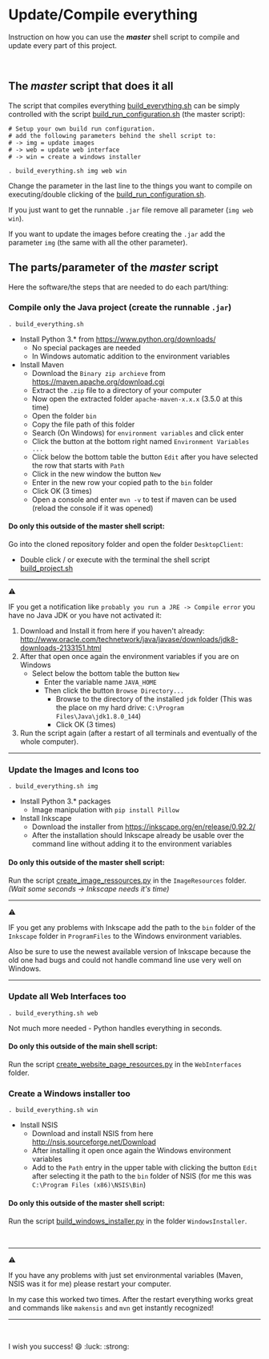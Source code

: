 # Update/Compile everything

Instruction on how you can use the ***master*** shell script to compile and update every part of this project.

<br>

## The *master* script that does it all

The script that compiles everything [build_everything.sh](../build_everything.sh) can be simply controlled with the script [build_run_configuration.sh](../build_run_configuration.sh) (the master script):

```shell
# Setup your own build run configuration.
# add the following parameters behind the shell script to:
# -> img = update images
# -> web = update web interface
# -> win = create a windows installer

. build_everything.sh img web win
```

Change the parameter in the last line to the things you want to compile on executing/double clicking of the [build_run_configuration.sh](../build_run_configuration.sh).

If you just want to get the runnable `.jar` file remove all parameter (`img web win`).

If you want to update the images before creating the `.jar` add the parameter `img` (the same with all the other parameter).

## The parts/parameter of the *master* script

Here the software/the steps that are needed to do each part/thing:

### Compile only the Java project (create the runnable `.jar`)

```shell
. build_everything.sh
```

* Install Python 3.* from https://www.python.org/downloads/
  * No special packages are needed
  * In Windows automatic addition to the environment variables
* Install Maven
  * Download the `Binary zip archieve` from https://maven.apache.org/download.cgi
  * Extract the `.zip` file to a directory of your computer
  * Now open the extracted folder `apache-maven-x.x.x` (3.5.0 at this time)
  * Open the folder `bin`
  * Copy the file path of this folder
  * Search (On Windows) for `environment variables` and click enter
  * Click the button at the bottom right named `Environment Variables ... `
  * Click below the bottom table the button `Edit` after you have selected the row that starts with `Path`
  * Click in the new window the button `New`
  * Enter in the new row your copied path to the `bin` folder
  * Click OK (3 times)
  * Open a console and enter `mvn -v` to test if maven can be used (reload the console if it was opened)

#### Do only this outside of the master shell script:

Go into the cloned repository folder and open the folder `DesktopClient`:

* Double click / or execute with the terminal the shell script [build_project.sh](../DesktopClient/build_project.sh)

---

:warning:

IF you get a notification like `probably you run a JRE -> Compile error` you have no Java JDK or you have not activated it:

1. Download and Install it from here if you haven't already:
   http://www.oracle.com/technetwork/java/javase/downloads/jdk8-downloads-2133151.html
2. After that open once again the environment variables if you are on Windows
   - Select below the bottom table the button `New`
     - Enter the variable name `JAVA_HOME`
     - Then click the button `Browse Directory...`
       - Browse to the directory of the installed `jdk` folder
         (This was the place on my hard drive: `C:\Program Files\Java\jdk1.8.0_144`)
       - Click OK (3 times)
3. Run the script again (after a restart of all terminals and eventually of the whole computer).

---

### Update the Images and Icons too

```shell
. build_everything.sh img
```

- Install Python 3.* packages
  - Image manipulation with `pip install Pillow`
- Install Inkscape
  - Download the installer from https://inkscape.org/en/release/0.92.2/
  - After the installation should Inkscape already be usable over the command line without adding it to the environment variables

#### Do only this outside of the master shell script:

Run the script [create_image_ressources.py](../ImageResources/create_image_ressources.py) in the `ImageResources` folder.
*(Wait some seconds -> Inkscape needs it's time)*

------

⚠

IF you get any problems with Inkscape add the path to the `bin` folder of the `Inkscape` folder in `ProgramFiles` to the Windows environment variables.

Also be sure to use the newest available version of Inkscape because the old one had bugs and could not handle command line use very well on Windows.

---

### Update all Web Interfaces too

```shell
. build_everything.sh web
```

Not much more needed - Python handles everything in seconds.

#### Do only this outside of the main shell script:

Run the script [create_website_page_resources.py](../WebInterfaces/create_website_page_resources.py) in the `WebInterfaces` folder.

### Create a Windows installer too

```shell
. build_everything.sh win
```

- Install NSIS
  - Download and install NSIS from here http://nsis.sourceforge.net/Download
  - After installing it open once again the Windows environment variables
  - Add to the `Path` entry in the upper table with clicking the button `Edit` after selecting it the path to the `bin` folder of NSIS (for me this was `C:\Program Files (x86)\NSIS\Bin`)

#### Do only this outside of the master shell script:

Run the script [build_windows_installer.py](../WindowsInstaller/build_windows_installer.py) in the folder `WindowsInstaller`.

<br>

---

:warning:

If you have any problems with just set environmental variables (Maven, NSIS was it for me) please restart your computer.

In my case this worked two times. After the restart everything works great and commands like `makensis` and `mvn` get instantly recognized!

---

<br>

I wish you success! :smile: :luck: :strong: